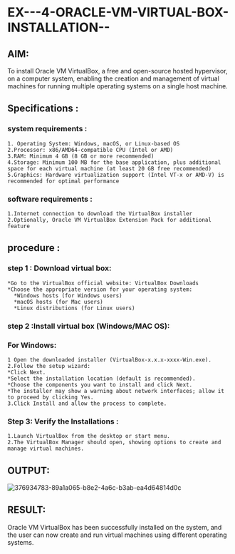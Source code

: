 # EX---4-ORACLE-VM-VIRTUAL-BOX-INSTALLATION--
## AIM:
To install Oracle VM VirtualBox, a free and open-source hosted hypervisor, on a computer system, enabling the creation and management of virtual machines for running multiple operating systems on a single host machine.
##  Specifications :
 ### system requirements :
 ~~~
1. Operating System: Windows, macOS, or Linux-based OS
2.Processor: x86/AMD64-compatible CPU (Intel or AMD)
3.RAM: Minimum 4 GB (8 GB or more recommended)
4.Storage: Minimum 100 MB for the base application, plus additional space for each virtual machine (at least 20 GB free recommended)
5.Graphics: Hardware virtualization support (Intel VT-x or AMD-V) is recommended for optimal performance
~~~
### software requirements :
~~~
1.Internet connection to download the VirtualBox installer
2.Optionally, Oracle VM VirtualBox Extension Pack for additional feature
~~~
## procedure :
### step 1 : Download virtual box:
~~~
*Go to the VirtualBox official website: VirtualBox Downloads
*Choose the appropriate version for your operating system:
  *Windows hosts (for Windows users)
  *macOS hosts (for Mac users)
  *Linux distributions (for Linux users)
~~~
 ### step 2 :Install virtual box (Windows/MAC OS):
 ### For Windows:
 ~~~
1 Open the downloaded installer (VirtualBox-x.x.x-xxxx-Win.exe).
2.Follow the setup wizard:
*Click Next.
*Select the installation location (default is recommended).
*Choose the components you want to install and click Next.
*The installer may show a warning about network interfaces; allow it to proceed by clicking Yes.
3.Click Install and allow the process to complete.
~~~
### Step 3: Verify the Installations :
~~~
1.Launch VirtualBox from the desktop or start menu.
2.The VirtualBox Manager should open, showing options to create and manage virtual machines.
~~~

## OUTPUT:
![376934783-89a1a065-b8e2-4a6c-b3ab-ea4d64814d0c](https://github.com/user-attachments/assets/46c36301-7e5a-4a9d-b60d-3760943c6641)
## RESULT:
Oracle VM VirtualBox has been successfully installed on the system, and the user can now create and run virtual machines using different operating systems.
